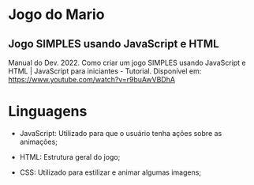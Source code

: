 # Jogo do Mario

## Jogo SIMPLES usando JavaScript e HTML
    
Manual do Dev. 2022. Como criar um jogo SIMPLES usando JavaScript e HTML | JavaScript para iniciantes - Tutorial. Disponível em: https://www.youtube.com/watch?v=r9buAwVBDhA


# Linguagens

* JavaScript: Utilizado para que o usuário tenha ações sobre as animações;

* HTML: Estrutura geral do jogo;

* CSS: Utilizado para estilizar e animar algumas imagens;

